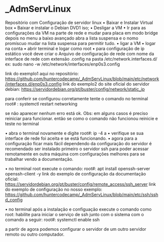 # _AdmServLinux
Repositório com Configuração de servidor linux
• Baixar e Instalar Virtual box 
•  Baixar e instalar o Debian DVD1 iso;
• Desligar a VM 
• Ir para as configurações da VM na parte de rede e mudar para placa em modo bridge depois no menu a baixo avançado abra a lista suspensa e o nomo promíscuo mudar na lista suspensa para permitir tudo.
• ligar a VM 
• logar na conta 
• abrir terminal e logar como root 
• para configuração de ip estático você deve criar o Arquivo de configuração de rede com nome da interface de rede com extensão .config na pasta /etc/network.interfaces.d/
ex: sudo nano -w /etc/network/interfaces/enp0s3.config

link do exemplo1 aqui no repositório: https://github.com/huntercodecamp/_AdmServLinux/blob/main/etc/network/interfaces.d/enp0s3.config
link do exemplo2 do site oficial do servidor debian: https://servidordebian.org/pt/buster/config/network/static_ip

para conferir se configurou corretamente tente o comando no terminal root# : systemctl restart networking 

se não aparecer nenhum erro está ok. 
  Obs: em alguns casos é preciso reiniciar para funcionar. 
então se como o comando não funcionou reinicie e teste no terminal 

• abra o terminal novamente e digite root#: ip -4 a
• verifique se sua interface de rede foi aceita e se está funcionando.
• agora para a configuração ficar mais fácil dependendo da configuração do servidor é recomendado ser instalado primeiro o servidor ssh para poder acessar remotamente en outra máquina com configurações melhores para se trabalhar vendo a documentação.

• no terminal root execute o comando: 
  root#: apt install openssh-server openssh-client -y 
link do exemplo de configuração da documentação oficial: https://servidordebian.org/pt/buster/config/remote_access/ssh_server
link do exemplo de configuração no nosso exemplo: https://github.com/huntercodecamp/_AdmServLinux/blob/main/etc/ssh/sshd_config

• no terminal após a instalação e configuação execute o comando como root: 
  habilite para iniciar o serviço de ssh junto com o sistema com o comando a seguir:
  root#: systemctl enable ssh
  
a partir de agora podemos configurar o servidor de um outro servidor remoto ou outro computador.





